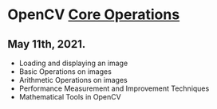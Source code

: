 # OpenCV [Core Operations](https://opencv-python-tutroals.readthedocs.io/en/latest/py_tutorials/py_core/py_table_of_contents_core/py_table_of_contents_core.html)
## May 11th, 2021.
- Loading and displaying an image
- Basic Operations on images
- Arithmetic Operations on images
- Performance Measurement and Improvement Techniques
- Mathematical Tools in OpenCV
